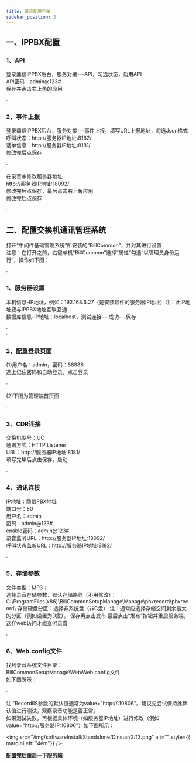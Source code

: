 ```yaml
---
title: 录音配置手册
sidebar_position: 2
---
```

## 一、IPPBX配置
### 1、API
<p style={{marginLeft:"2em" ,fontSize:"20px"}}>
登录鼎信IPPBX后台，服务对接---API，勾选状态，启用API<br />
API密码：<span style={{ color:"red"}}>admin@123#</span><br />
保存并点击右上角的应用
</p>
<img src="/img/softwareInstall/Standalone/Dinstar/2/1.png" alt="" style={{ marginLeft: "4em"}} />·

### 2、事件上报
<p style={{marginLeft:"2em" ,fontSize:"20px"}}>
登录鼎信IPPBX后台，服务对接---事件上报，填写URL上报地址，勾选Json格式<br />
呼叫状态：<span style={{ color:"red"}}>ht<span>tp</span>://服务器IP地址:8182/</span><br />
话单信息：<span style={{ color:"red"}}>ht<span>tp</span>://服务器IP地址:8181/</span><br />
修改完后点保存
</p>
<img src="/img/softwareInstall/Standalone/Dinstar/2/2.png" alt="" style={{ marginLeft: "4em"}} />·

<p style={{marginLeft:"2em" ,fontSize:"20px"}}>
在录音中修改服务器地址<br />
<span style={{ color:"red"}}>htt<span>p</span>://服务器IP地址:18092/<br /></span>
修改完后点保存，最后点击右上角应用<br />
修改完后点保存
</p>
<img src="/img/softwareInstall/Standalone/Dinstar/2/3.png" alt="" style={{ marginLeft: "4em"}} />·

## 二、配置交换机通讯管理系统
<p style={{marginLeft:"2em" ,fontSize:"20px"}}>
打开“中间件基础管理系统”所安装的“BillCommon”，并对其进行设置<br />
<span style={{ color:"red"}}>注意：在打开之前，右键单机“BillCommon”选择“属性”勾选“以管理员身份运行”，操作如下图：</span>
</p>
<img src="/img/softwareInstall/Standalone/Dinstar/2/4.png" alt="" style={{ marginLeft: "4em"}} />·

### 1、服务器设置
<p style={{marginLeft:"2em" ,fontSize:"20px"}}>
本机信息-IP地址，例如：192.168.6.27（是安装软件的服务器IP地址）<span style={{ color:"red"}}>注：此IP地址要与IPPBX地址互联互通</span><br />
数据库信息-IP地址：localhost，测试连接---成功---保存
</p>
<img src="/img/softwareInstall/Standalone/Dinstar/2/5.png" alt="" style={{ marginLeft: "4em"}} />·<br />
<img src="/img/softwareInstall/Standalone/Dinstar/2/6.png" alt="" style={{ marginLeft: "8em"}} />·

### 2、配重登录页面
<p style={{marginLeft:"2em" ,fontSize:"20px"}}>
(1)用户名：admin，密码：88888<br />
选上记住密码和自动登录，点击登录
</p>
<img src="/img/softwareInstall/Standalone/Dinstar/2/7.png" alt="" style={{ marginLeft: "4em"}} />·

<p style={{marginLeft:"2em" ,fontSize:"20px"}}>
(2)下图为管理端首页面
</p>
<img src="/img/softwareInstall/Standalone/Dinstar/2/8.png" alt="" style={{ marginLeft: "4em"}} />·

### 3、CDR连接
<p style={{marginLeft:"2em" ,fontSize:"20px"}}>
交换机型号：<span style={{ color:"red"}}>UC</span><br />
通讯方式：<span style={{ color:"red"}}>HTTP Listener</span><br />
URL：<span style={{ color:"red"}}>htt<span>p</span>://服务器IP地址:8181/</span><br />
填写完毕后点击<span style={{ color:"red"}}>保存，启动</span>
</p>
<img src="/img/softwareInstall/Standalone/Dinstar/2/9.png" alt="" style={{ marginLeft: "4em"}} />·

### 4、通讯连接
<p style={{marginLeft:"2em" ,fontSize:"20px"}}>
IP地址：<span style={{ color:"red"}}>鼎信PBX地址</span><br />
端口号：<span style={{ color:"red"}}>80</span><br />
用户名：<span style={{ color:"red"}}>admin</span><br />
密码：<span style={{ color:"red"}}>admin@123#</span><br />
enable密码：<span style={{ color:"red"}}>admin@123#</span><br />
录音监听URL：<span style={{ color:"red"}}>h<span>tt</span>p://服务器IP地址:18092/</span><br />
呼叫状态监听URL：<span style={{ color:"red"}}>htt<span>p:</span>//服务器IP地址:8182/</span>
</p>
<img src="/img/softwareInstall/Standalone/Dinstar/2/10.png" alt="" style={{ marginLeft: "4em"}} />·

### 5、存储参数
<p style={{marginLeft:"2em" ,fontSize:"20px"}}>
文件类型：MP3；<br />
选择录音存储参数，默认存储路径（不用修改）：
<span style={{ color:"red"}}>
C:\ProgramFiles(x86)\BillCommonSetupManage\Manage\pbxrecord\pbxrecord\
</span>
存储硬盘分区：选择非系统盘（非C盘）
<span style={{ color:"red"}}>
注：通常应选择存储空间剩余最大的分区（例如设置为D盘）。
</span>
保存再点击发布
<span style={{ color:"red"}}>最后点击“发布”按钮并重启服务端，这样web访问才能查听录音</span>
</p>
<img src="/img/softwareInstall/Standalone/Dinstar/2/11.png" alt="" style={{ marginLeft: "4em"}} />·

### 6、Web.config文件
<p style={{marginLeft:"2em" ,fontSize:"20px"}}>
找到录音系统文件目录：	<br />
BillCommonSetupManage\Web\Web.config文件<br />
如下图所示：
</p>
<img src="/img/softwareInstall/Standalone/Dinstar/2/12.png" alt="" style={{ marginLeft: "4em"}} />·

<p style={{marginLeft:"2em" ,color:"red" ,fontSize:"20px"}}>
注:“RecordIIS参数的默认值通常为value="http://:10806"。建议先尝试保持此默认值进行测试，观察录音功能是否正常。<br />
如果测试失败，再根据具体环境（如服务器IP地址）进行修改（例如value="ht<span>tp</span>://服务器IP:10806"）如下图所示：
</p>

<img src="/img/softwareInstall/Standalone/Dinstar/2/13.png" alt="" style={{ marginLeft: "4em"}} />·

<p style={{marginLeft:"2em" ,fontSize:"20px"}}>
<strong>配置完后重启一下服务端</strong>
</p>


